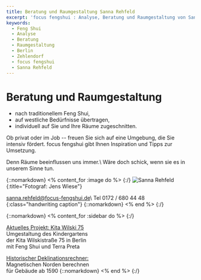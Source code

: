 ```yaml
---
title: Beratung und Raumgestaltung Sanna Rehfeld
excerpt: 'focus fengshui : Analyse, Beratung und Raumgestaltung von Sanna Rehfeld, Berlin Zehlendorf'
keywords:
  - Feng Shui
  - Analyse
  - Beratung
  - Raumgestaltung
  - Berlin
  - Zehlendorf
  - focus fengshui
  - Sanna Rehfeld
---
```


# Beratung und Raumgestaltung

- nach traditionellem Feng Shui,
- auf westliche Bedürfnisse übertragen,
- individuell auf Sie und Ihre Räume zugeschnitten.


Ob privat oder im Job -- freuen Sie sich auf eine Umgebung, die Sie intensiv fördert. focus fengshui gibt Ihnen Inspiration und Tipps zur Umsetzung.

Denn Räume beeinflussen uns immer.\\
Wäre doch schick, wenn sie es in unserem Sinne tun.


{::nomarkdown}
<% content_for :image do %>
{:/}
![Sanna Rehfeld](/images/sannarehfeld.jpg){:title="Fotograf: Jens Wiese"}

<sanna.rehfeld@focus-fengshui.de>\\
Tel 0172 / 680 44 48
{:class="handwriting caption"}
{::nomarkdown}
<% end %>
{:/}

{::nomarkdown}
<% content_for :sidebar do %>
{:/}

[Aktuelles Projekt: Kita Wilski 75](/aktuelles/umgestaltung-kita-wilski-75/)
<br>Umgestaltung des Kindergartens
<br>der Kita Wilskistraße 75 in Berlin
<br>mit Feng Shui und Terra Preta


[Historischer Deklinationsrechner:](/magnetische-deklination/)
<br>Magnetischen Norden berechnen
<br>für Gebäude ab 1590
{::nomarkdown}
<% end %>
{:/}
